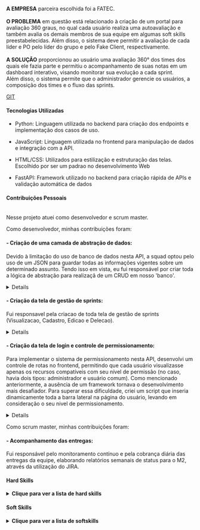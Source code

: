 **A EMPRESA** parceira escolhida foi a FATEC.
<br>
<br>
**O PROBLEMA** em questão está relacionado à criação de um portal para avaliação 360 graus, no qual cada usuário realiza uma autoavaliação e também avalia os demais membros de sua equipe em algumas soft skills preestabelecidas. Além disso, o sistema deve permitir a avaliação de cada líder e PO pelo líder do grupo e pelo Fake Client, respectivamente.
<br>
<br>
**A SOLUÇÃO** proporcionou ao usuário uma avaliação 360° dos times dos quais ele fazia parte e permitiu o acompanhamento de suas notas em um dashboard interativo, visando monitorar sua evolução a cada sprint.  <br>
Além disso, o sistema permite que o administrador gerencie os usuários, a composição dos times e o fluxo das sprints.

[GIT](https://github.com/matheus-fiebig/bertoti/blob/main/portifolio-bd/1sem/README.md)

#### Tecnologias Utilizadas
- Python: Linguagem utilizada no backend para criação dos endpoints e implementação dos casos de uso.

- JavaScript: Linguagem utilizada no frontend para manipulação de dados e integração com a API.
  
- HTML/CSS: Utilizados para estilização e estruturação das telas. Escolhido por ser um padrao no desenvolvimento Web 

- FastAPI: Framework utilizado no backend para criação rápida de APIs e validação automática de dados
  
#### Contribuições Pessoais
**<br>**
Nesse projeto atuei como desenvolvedor e scrum master.

Como desenvolvedor, minhas contribuições foram:

#### - Criação de uma camada de abstração de dados:
Devido à limitação do uso de banco de dados nesta API, a squad optou pelo uso de um JSON para guardar todas as informações vigentes sobre um determinado assunto. Tendo isso em vista, eu fui responsável por criar toda a lógica de abstração para realizaçã de um CRUD  em nosso 'banco'.

<details>

  ```

    def get_all(self):
        return self._context.dataset 

    def get(self, id):
        index = self._get_registry_index(id)

        if index == -1:
            return {}

        return self._context.dataset[index]

    def insert(self, data):
        self._context.last_index += 1
        data.id = self._context.last_index
        self._context.dataset.append(data)
        return data

    def update(self, data):
        index = self._get_registry_index(data.id)

        if index == -1:
            raise Exception("Registry not found")

        self._context.dataset[index] = data
        return data

    def delete(self, id):
        index = self._get_registry_index(id)

        if index == -1:
            raise Exception("Registro não encontrado")

        del self._context.dataset[index]


  ```

- Como pode ser visto no código acima, todos os métodos do CRUD estão implementados. O funcionamento desta classe era simples e seguia as regras abaixo:
  - Todo repositório criado em nossa aplicação herdava da classe que englobava os dados mencionados.
  - Ao ser inicializado, o repositório carregava em memória todos os dados presentes no nosso JSON dentro de uma variável chamada *dataset*.
- Para buscas:
  - O código iterava sobre a variável dataset e retornava o objeto cujo id foi requisitado
  - O código retornava todo dataset 
- Para inserção/ deleção / atualização de dados:
  - 1. O arquivo era limpo.
  - 2. Os valores presentes no *dataset* eram manipulados.
  - 3. Ao se realizar a chamada do método commit, os dados era inseridos de uma vez naquele arquivo.
    
</details>

#### - Criação da tela de gestão de sprints:
Fui responsavel pela criacao de toda tela de gestão de sprints (Visualizacao, Cadastro, Edicao e Delecao). 
<details>
Como não foi utilizado nenhum framework, toda a renderização desta tela é feita com JavaScript puro e manipulação direta do DOM. Além disso, nossas rotas de backend eram muito simples, o que fazia com que muitas consultas às entidades criadas retornassem apenas objetos simples, sem relacionamentos aninhados. Isso aumentava a complexidade na criação da tela, pois era necessário fazer manualmente a junção de diversas entidades, muitas vezes utilizando a função <i>filter</i> para exibir seus valores na tela.
  
  ```

          async function loadSprints() {
            var sprints = await getSprints();
            var times = await getTeams();
            var tbody = document.getElementById('tbody-sprint');
           
            for (var i = 0; i < sprints.length; i++) {
                tbody.innerHTML += `
                    <tr class=\"tr-shadow\"> 
                        <td> ${sprints[i].name} </td>
                        <td> ${sprints[i].start_date} </td>
                        <td> ${sprints[i].end_date }</td>
                        <td> ${times.filter(x => x.id == sprints[i].team_id)[0]?.times} </td>
                        <td>
                            <div class=\"table-data-feature\">
                                <button 
                                    class=\"item\" 
                                    data-toggle=\"modal\" 
                                    data-target=\"#createsprint\" 
                                    data-placement=\"top\"
                                    title=\"Editar\" 
                                    onclick=\"loadSprint(${sprints[i].id})\"
                                >
                                    <i class=\"zmdi zmdi-edit\"></i>
                                </button>
                                <button 
                                    class=\"item\" 
                                    data-toggle=\"tooltip\" 
                                    data-placement=\"top\"
                                    title=\"Deletar\" 
                                    onclick=\"deleteSprint(${sprints[i].id})\"
                                > 
                                    <i class=\"zmdi zmdi-delete text-danger\"></i>
                                </button>
                            </div>
                        </td>
                    </tr>
                    <tr class=\"spacer\">
                    </tr>
                `
            }
        }
  
  ```

Como pode-se ver no código acima, uma simples consulta resultava em métodos excessivamente complexos. Para contornar isso, propus uma solução que envolvia a divisão dos scripts por localidade. Dessa forma, qualquer script poderia ser reutilizado em diferentes partes do sistema, distribuindo as responsabilidades em arquivos distintos e facilitando a codificação.

  ```

         function insertOrUpdate(){
            var json = formToJson("sprint-form");

            if(json["id"] == 0){
                if(!isTeamChoosed) {
                    createSprintForGroup(json)
                    return;
                }
                createSprint(json);
                return;
            }

            updateSprint(json)
        }

  ```
Essa divisão de responsabilidades facilitou muito a execução de qualquer script de inserção, deleção ou atualização, pois centralizou-se alguns métodos repetitivos e frequentemente utilizados (como formToJson) e outros que realizavam apenas comunicação HTTP (como createSprint e updateSprint) em um script separado.

</details>

#### - Criação da tela de login e  controle de permissionamento:
Para implementar o sistema de permissionamento nesta API, desenvolvi um controle de rotas no frontend, permitindo que cada usuário visualizasse apenas os recursos compatíveis com seu nível de permissão (no caso, havia dois tipos: administrador e usuário comum). Como mencionado anteriormente, a ausência de um framework tornava o desenvolvimento mais desafiador. Para superar essa dificuldade, criei um script que inseria dinamicamente toda a barra lateral na página do usuário, levando em consideração o seu nivel de permissionamento.

<details>
O fluxo era realizado da seguinte maneira:
  
1 - O usuário realizava o login na tela abaixo, e as informações do usuário autenticado, incluindo seu nível de permissão no sistema, eram armazenadas no local storage.

<img src="https://github.com/matheus-fiebig/bertoti/blob/main/portifolio-bd/assets/1sem/tela_login.png"></img>


2 -  O script de criação dinâmica da sidebar era injetado para gerenciar o controle de permissionamento nas páginas subsequentes à login. Como mostrado no código abaixo, ocorre a substituição de todo o componente demarcado como menu-navbar por um HTML controlado pelo nível de permissão do usuário (admin-only). Essa abordagem reduzia o controle manual da sidebar no HTML, já que não era mais necessário adicionar cada item manualmente em todas as telas, diminuindo, por sua vez, as chances de erro.
  ```

  var user = JSON.parse(window.localStorage.getItem('user'));
  var sidebarElement = document.getElementById("menu-navbar");
  for (var i = 0; i < sidebar.length; i++) {
      var id = sidebar[i].link;
  
      if (sidebar[i]["admin-only"])
          continue;
  
      sidebarElement.innerHTML +=
          `
          <li id="${id}">
              <a 
                  href="${sidebar[i].link}"  
              >
                  <i class="${sidebar[i].icon}"></i>${sidebar[i].description}
              </a>
          </li>
      `
  }
  
  //Sidebar active
  var currentPage = window.location.href;
  var pageHtml = currentPage.substring(currentPage.lastIndexOf('/') + 1, currentPage.length)
  
  sidebarElement.innerHTML = sidebarElement.innerHTML.replace(',', '')
  var el = document.getElementById(pageHtml)
  el.classList.add('active');

  ```
  
</details>


Como scrum master, minhas contribuições foram:
#### - Acompanhamento das entregas:
Fui responsável pelo monitoramento contínuo e pela cobrança diária das entregas da equipe, elaborando relatórios semanais de status para o M2, através da utilização do JIRA.

#### Hard Skills
<details>
  <summary><b>Clique para ver a lista de hard skills</b></summary>
  <br>
  <table align="center">
    <tr>
      <th width="300px">Tecnologia/Metodologia</th>
      <th width="300px">Classificação</th>
    </tr>
    <tr>
      <td>Python</td>
      <td>★★★★★★☆☆☆☆</td>
    </tr>
    <tr>
      <td>HTML/CSS</td>
      <td>★★★★★★★★★☆</td>
    </tr>
    <tr>
      <td>Javascript</td>
      <td>★★★★★★★★☆☆</td>
    </tr>
    <tr>
      <td>FastAPI</td>
      <td>★★★★★☆☆☆☆☆</td>
    </tr>
    <tr>
      <td>Scrum</td>
      <td>★★★★☆☆☆☆☆☆</td>
    </tr>
  </table>
</details>

#### Soft Skills
<details>
  <summary><b>Clique para ver a lista de softskills</b></summary>
  <br>
  <table align="center">
    <tr>
      <th width="300px">Tecnologia/Metodologia</th>
      <th width="300px">Classificação</th>
    </tr>
    <tr>
      <td>Comunicação</td>
      <td>★★★★★★★★☆☆</td>
    </tr>
    <tr>
      <td>Responsabilidade</td>
      <td>★★★★★★★★★★</td>
    </tr>
  </table>
</details>


